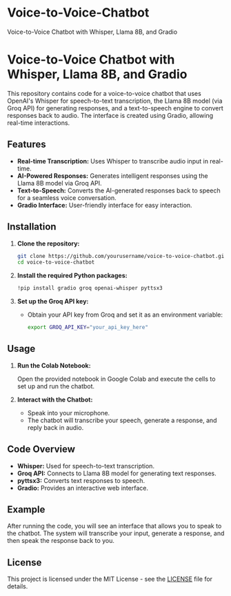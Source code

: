 # Voice-to-Voice-Chatbot
Voice-to-Voice Chatbot with Whisper, Llama 8B, and Gradio


# Voice-to-Voice Chatbot with Whisper, Llama 8B, and Gradio

This repository contains code for a voice-to-voice chatbot that uses OpenAI's Whisper for speech-to-text transcription, the Llama 8B model (via Groq API) for generating responses, and a text-to-speech engine to convert responses back to audio. The interface is created using Gradio, allowing real-time interactions.

## Features
- **Real-time Transcription:** Uses Whisper to transcribe audio input in real-time.
- **AI-Powered Responses:** Generates intelligent responses using the Llama 8B model via Groq API.
- **Text-to-Speech:** Converts the AI-generated responses back to speech for a seamless voice conversation.
- **Gradio Interface:** User-friendly interface for easy interaction.

## Installation

1. **Clone the repository:**

   ```bash
   git clone https://github.com/yourusername/voice-to-voice-chatbot.git
   cd voice-to-voice-chatbot
   ```

2. **Install the required Python packages:**

   ```bash
   !pip install gradio groq openai-whisper pyttsx3
   ```

3. **Set up the Groq API key:**
   
   - Obtain your API key from Groq and set it as an environment variable:

     ```bash
     export GROQ_API_KEY="your_api_key_here"
     ```

## Usage

1. **Run the Colab Notebook:**

   Open the provided notebook in Google Colab and execute the cells to set up and run the chatbot.

2. **Interact with the Chatbot:**

   - Speak into your microphone.
   - The chatbot will transcribe your speech, generate a response, and reply back in audio.

## Code Overview

- **Whisper:** Used for speech-to-text transcription.
- **Groq API:** Connects to Llama 8B model for generating text responses.
- **pyttsx3:** Converts text responses to speech.
- **Gradio:** Provides an interactive web interface.

## Example

After running the code, you will see an interface that allows you to speak to the chatbot. The system will transcribe your input, generate a response, and then speak the response back to you.

## License

This project is licensed under the MIT License - see the [LICENSE](LICENSE) file for details.
